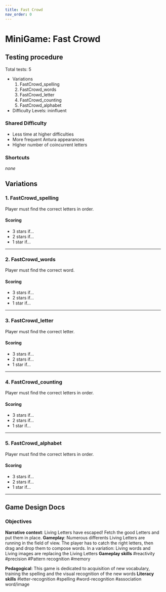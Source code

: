 ```yaml
---
title: Fast Crowd
nav_order: 0
---
```

# MiniGame: Fast Crowd

## Testing procedure
Total tests: 5
- Variations
	1. FastCrowd_spelling
    2. FastCrowd_words
    3. FastCrowd_letter
    4. FastCrowd_counting
    5. FastCrowd_alphabet
- Difficulty Levels: ininfluent

### Shared Difficulty
- Less time at higher difficulties
- More frequent Antura appearances
- Higher number of coincurrent letters

### Shortcuts
_none_

## Variations

### 1. FastCrowd_spelling
Player must find the correct letters in order.

#### Scoring
- 3 stars if...
- 2 stars if...
- 1 star if...
---
### 2. FastCrowd_words
Player must find the correct word.

#### Scoring
- 3 stars if...
- 2 stars if...
- 1 star if...
---
### 3. FastCrowd_letter
Player must find the correct letter.

#### Scoring
- 3 stars if...
- 2 stars if...
- 1 star if...
---
### 4. FastCrowd_counting
Player must find the correct letters in order.

#### Scoring
- 3 stars if...
- 2 stars if...
- 1 star if...
---
### 5. FastCrowd_alphabet
Player must find the correct letters in order.

#### Scoring
- 3 stars if...
- 2 stars if...
- 1 star if...
---

## Game Design Docs

### Objectives

**Narrative context**: Living Letters have escaped! Fetch the good Letters and put them in place.
**Gameplay**: Numerous differents Living Letters are running in the field of view. The player has to catch the right  letters, then drag and drop them to compose words.  In a variation: Living words and Living images are replacing the Living Letters
**Gameplay skills** #reactivity #precision #Pattern recognition #memory

**Pedagogical**: This game is dedicated to acquisition of new vocabulary, training the spelling and the visual recognition of the new words
**Literacy skills** #letter-recognition #spelling #word-recognition #association word/image

